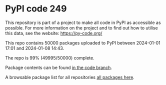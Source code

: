 # PyPI code 249

This repository is part of a project to make all code in PyPI as accessible as possible. For more information 
on the project and to find out how to utilise this data, see the website: https://py-code.org/

This repo contains 50000 packages uploaded to PyPI between 
2024-01-01 17:01 and 2024-01-08 14:43.

The repo is 99% (49995/50000) complete.

Package contents can be found [in the code branch](https://github.com/pypi-data/pypi-mirror-249/tree/code/packages).

A browsable package list for all repositories [all packages here](https://py-code.org/repositories/pypi-mirror-249).


